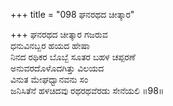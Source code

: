 +++
title = "098 ಘನರಥದ ಚೀತ್ಕಾರ"

+++
ಘನರಥದ ಚೀತ್ಕಾರ ಗಜರುವ  
ಧನುವಿನಬ್ಬರ ಹಯದ ಹೇಷಾ  
ನಿನದ ರಥಿಕರ ಬೊಬ್ಬೆ ಸೂತರ ಬಹಳ ಚಪ್ಪರಣೆ  
ಅನುವರದೊಳೊದಗಿತ್ತು ವಿಲಯದ  
ವಿನುತ ಮೇಘಧ್ವಾನವನು ಸಂ  
ಜನಿಸಿತೆನೆ ಹಳಚಿದವು ರಥರಥವೆರಡು ಸೇನೆಯಲಿ     ॥98॥